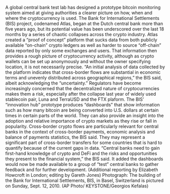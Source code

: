 A global central bank test lab has designed a prototype bitcoin monitoring system aimed at giving authorities a clearer picture on how, when and where the cryptocurrency is used.
The Bank for International Settlements (BIS) project, codenamed Atlas, began at the Dutch central bank more than five years ago, but its potential value has been underscored over the last 18 months by a series of chaotic collapses across the crypto industry.
Atlas created a “proof of concept” platform that sucks data from both publicly available “on-chain” crypto ledgers as well as harder to source “off-chain” data reported by only some exchanges and users.
That information then provides a rough picture of cryptocurrency activity, although as crypto wallets can be set up anonymously and without the owner specifying location, it is not necessarily precise.
“An initial analysis of data collected by the platform indicates that cross-border flows are substantial in economic terms and unevenly distributed across geographical regions,” the BIS said, albeit acknowledging the “uncertainty.”
Regulators have become increasingly concerned that the decentralized nature of cryptocurrencies makes them a risk, especially after the collapse last year of widely used stablecoin pair, Luna and TerraUSD and the FTX plaform.
The BIS’ “innovation hub” prototype produces “dashboards” that show information such as how many bitcoin are being converted into U.S. dollars at certain times in certain parts of the world.
They can also provide an insight into the adoption and relative importance of crypto markets as they rise or fall in popularity.
Cross-border crypto flows are particularly relevant for central banks in the context of cross-border payments, economic analysis and balance of payments statistics, the BIS said.
They may represent a significant part of cross-border transfers for some countries that is hard to quantify because of the current gaps in data.
“Central banks need to gain first-hand knowledge of crypto and DeFi and the risks and opportunities they present to the financial system,” the BIS said.
It added the dashboards would now be made available to a group of “test” central banks to gather feedback and for further development.
(Additional reporting by Elizabeth Howcroft in London; editing by Gareth Jones)
Photograph: The building of the Bank for International Settlements, BIS, in Basel, Switzerland is pictured on Sunday, Sept. 12, 2010. (AP Photo/ KEYSTONE/Georgios Kefalas)